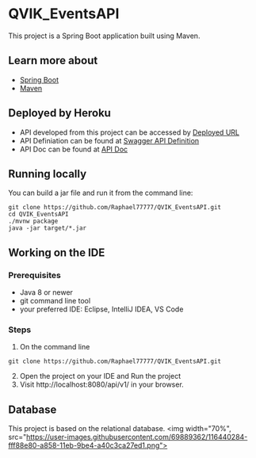 # QVIK_EventsAPI
This project is a Spring Boot application built using Maven.
  ## Learn more about
  * [Spring Boot](https://spring.io/projects/spring-boot)
  * [Maven](https://maven.apache.org/)
  
## Deployed by Heroku
* API developed from this project can be accessed by [Deployed URL](https://qvik.herokuapp.com/api/v1/)
* API Definiation can be found at [Swagger API Definition](https://qvik.herokuapp.com/swagger-ui/index.html?configUrl=/api-docs/swagger-config)
* API Doc can be found at [API Doc](https://qvik.herokuapp.com/swagger-ui/index.html?configUrl=/api-docs/swagger-config)


## Running locally
You can build a jar file and run it from the command line:

```
git clone https://github.com/Raphael77777/QVIK_EventsAPI.git
cd QVIK_EventsAPI
./mvnw package
java -jar target/*.jar
```

## Working on the IDE
### Prerequisites
* Java 8 or newer
* git command line tool
* your preferred IDE: Eclipse, IntelliJ IDEA, VS Code


### Steps
1. On the command line
```
git clone https://github.com/Raphael77777/QVIK_EventsAPI.git
```

2. Open the project on your IDE and Run the project
3. Visit http://localhost:8080/api/v1/ in your browser.


## Database
This project is based on the relational database. 
<img width="70%", src="https://user-images.githubusercontent.com/69889362/116440284-fff88e80-a858-11eb-9be4-a40c3ca27ed1.png">
